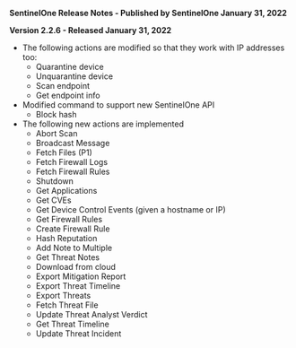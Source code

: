 **SentinelOne Release Notes - Published by SentinelOne January 31, 2022**


**Version 2.2.6 - Released January 31, 2022**

* The following actions are modified so that they work with IP addresses too:  
    * Quarantine device
    * Unquarantine device
    * Scan endpoint
    * Get endpoint info
* Modified command to support new SentinelOne API
    * Block hash
* The following new actions are implemented
    * Abort Scan
    * Broadcast Message
    * Fetch Files (P1)
    * Fetch Firewall Logs
    * Fetch Firewall Rules
    * Shutdown
    * Get Applications
    * Get CVEs
    * Get Device Control Events (given a hostname or IP)
    * Get Firewall Rules
    * Create Firewall Rule
    * Hash Reputation
    * Add Note to Multiple
    * Get Threat Notes
    * Download from cloud
    * Export Mitigation Report
    * Export Threat Timeline
    * Export Threats
    * Fetch Threat File
    * Update Threat Analyst Verdict
    * Get Threat Timeline
    * Update Threat Incident